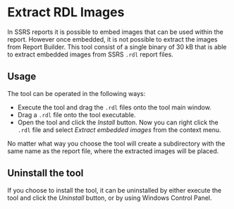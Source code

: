 # Extract RDL Images
In SSRS reports it is possible to embed images that can be used within the report. However once
embedded, it is not possible to extract the images from Report Builder. This tool consist
of a single binary of 30 kB that is able to extract embedded images from SSRS `.rdl` report files.

## Usage
The tool can be operated in the following ways:

* Execute the tool and drag the `.rdl` files onto the tool main window.
* Drag a `.rdl` file onto the tool executable.
* Open the tool and click the *Install* button. Now you can right click the `.rdl` file
  and select *Extract embedded images* from the context menu. 
  
No matter what way you choose the tool will create a subdirectory with the same name as the 
report file, where the extracted images will be placed.

## Uninstall the tool
If you choose to install the tool, it can be uninstalled by either execute the tool and click
the *Uninstall* button, or by using Windows Control Panel.
